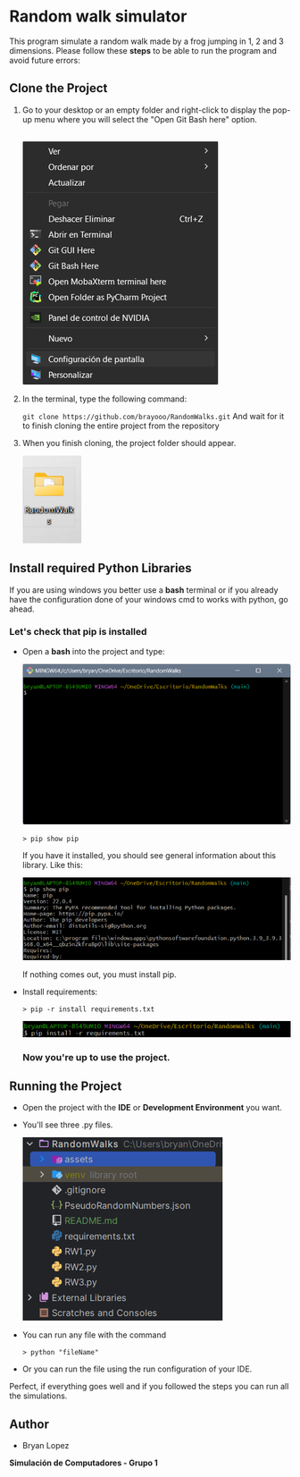 # Random walk simulator

This program simulate a random walk made by a frog jumping in 1, 2 and 3 dimensions.
Please follow these **steps** to be able to run the program and avoid future errors:

## Clone the Project

1. Go to your desktop or an empty folder and right-click to display the pop-up 
   menu where you will select the "Open Git Bash here" option. 
    </br>
    </br>

    ![Pop-up](assets/gitBash.png)


2. In the terminal, type the following command:

    `git clone https://github.com/brayooo/RandomWalks.git`
    And wait for it to finish cloning the entire project from the repository


3. When you finish cloning, the project folder should appear.

    ![Folder1](assets/folder.png)

## Install required Python Libraries

If you are using windows you better use a **bash** terminal or if
you already have the configuration done of your windows cmd to works
with python, go ahead.

### Let's check that pip is installed
- Open a **bash** into the project and type:

    ![cmd1](assets/bash2.png)

      > pip show pip
    
    If you have it installed, you should see general information about this library. Like this:
    
    ![cmd2](assets/bash3.png)

    If nothing comes out, you must install pip.

    
- Install requirements:

      > pip -r install requirements.txt
    
    ![cmd2](assets/bash4.png)
    
    ### Now you're up to use the project.

## Running the Project

- Open the project with the **IDE** or **Development Environment** you want.
- You'll see three .py files.
  
    ![folders](assets/folders.png)


- You can run any file with the command
      
      > python "fileName"


- Or you can run the file using the run configuration of your IDE.

Perfect, if everything goes well and if you followed the steps you can run all 
the simulations.

## Author

- Bryan Lopez

**Simulación de Computadores - Grupo 1**
